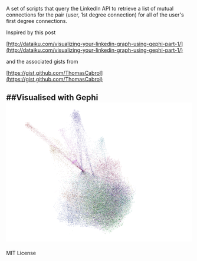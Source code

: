 A set of scripts that query the LinkedIn API to retrieve a list of mutual connections for the pair (user, 1st degree connection) for all of the user's first degree connections.

Inspired by this post

[http://dataiku.com/visualizing-your-linkedin-graph-using-gephi-part-1/](http://dataiku.com/visualizing-your-linkedin-graph-using-gephi-part-1/)

and the associated gists from 

[https://gist.github.com/ThomasCabrol](https://gist.github.com/ThomasCabrol)

##Visualised with Gephi
![graph](graph.png)
---

MIT License 
